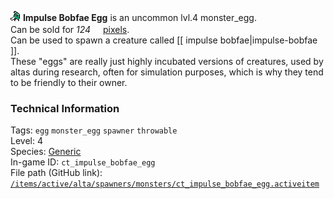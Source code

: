![ ](https://raw.githubusercontent.com/Ceterai/Enternia/main/items/active/alta/spawners/monsters/ct_impulse_bobfae_egg.png) **Impulse Bobfae Egg** is an uncommon lvl.4 monster_egg.  
Can be sold for *124* <img src="https://starbounder.org/mediawiki/images/2/21/Pixel.png" width="12" height="16"/> [pixels](https://starbounder.org/Pixel).  
Can be used to spawn a creature called [[ impulse bobfae|impulse-bobfae ]].  
These "eggs" are really just highly incubated versions of creatures, used by altas during research, often for simulation purposes, which is why they tend to be friendly to their owner.

### Technical Information

Tags: `egg` `monster_egg` `spawner` `throwable`  
Level: 4  
Species: [Generic](https://starbounder.org/Perfectly_Generic_Item)  
In-game ID: `ct_impulse_bobfae_egg`  
File path (GitHub link): [`/items/active/alta/spawners/monsters/ct_impulse_bobfae_egg.activeitem`](https://github.com/Ceterai/Enternia/blob/main/items/active/alta/spawners/monsters/ct_impulse_bobfae_egg.activeitem)
